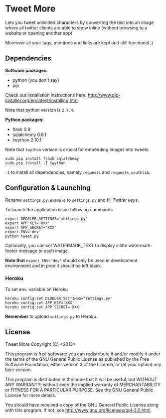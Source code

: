 Tweet More
==========

Lets you tweet unlimited characters by converting the text into an image where all twitter clients are able to show inline (without browsing to a website or opening another app)

Moreover all your tags, mentions and links are kept and still functional ;)

Dependencies
------------

**Software packages:**

* python (you don't say)
* pip

Check out installation instructions here: http://www.pip-installer.org/en/latest/installing.html

Note that python version is `2.7.4`.

**Python packages:**

* flask 0.9
* sqlalchemy 0.8.1
* twython 2.10.1

Note that `twython` version is crucial for embedding images into tweets. 

```
sudo pip install flask sqlalchemy
sudo pip install -I twython
```

`-I` to install all dependencies, namely `requests` and `requests_oauthlib`.

Configuration & Launching
-------------------------

Rename `settings.py.example` to `settings.py` and fill *Twitter keys*.

To launch the application issue following commands

```
export DEDELER_SETTINGS='settings.py'
export APP_KEY='XXX'
export APP_SECRET='XXX'
export ENV='dev'
python tweet.py
```
Optionally, you can set WATERMARK_TEXT to display a litte watermark-footer message to each image.

**Note that** `export ENV='dev'` should only be used in development environment and in prod it should be left blank.

### Heroku

To set env. variable on Heroku

```
heroku config:set DEDELER_SETTINGS='settings.py'
heroku config:set APP_KEY='XXX'
heroku config:set APP_SECRET='XXX'
```

**Remember** to upload `settings.py` to Heroku.

License
-------

Tweet More
Copyright (C) <2013>  <Dedeler>

This program is free software: you can redistribute it and/or modify
it under the terms of the GNU General Public License as published by
the Free Software Foundation, either version 3 of the License, or
(at your option) any later version.

This program is distributed in the hope that it will be useful,
but WITHOUT ANY WARRANTY; without even the implied warranty of
MERCHANTABILITY or FITNESS FOR A PARTICULAR PURPOSE.  See the
GNU General Public License for more details.

You should have received a copy of the GNU General Public License
along with this program.  If not, see <http://www.gnu.org/licenses/gpl-3.0.html>.